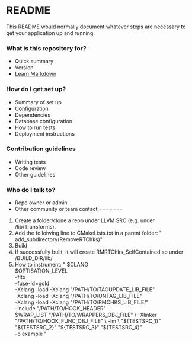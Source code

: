 # README #

This README would normally document whatever steps are necessary to get your application up and running.

### What is this repository for? ###

* Quick summary
* Version
* [Learn Markdown](https://bitbucket.org/tutorials/markdowndemo)

### How do I get set up? ###

* Summary of set up
* Configuration
* Dependencies
* Database configuration
* How to run tests
* Deployment instructions

### Contribution guidelines ###

* Writing tests
* Code review
* Other guidelines

### Who do I talk to? ###

* Repo owner or admin
* Other community or team contact
=======
1. Create a folder/clone a repo under LLVM SRC (e.g. under /lib/Transforms). 
2. Add the folloiwing line to CMakeLists.txt in a parent folder:
" add_subdirectory(RemoveRTChks)"
3. Build
4. If successfully built, it will create RMRTChks_SelfContained.so under /BUILD_DIR/lib/
5. How to instrument:
"
$CLANG \
$OPTISATION_LEVEL \
-flto \
-fuse-ld=gold \
-Xclang -load -Xclang "/PATH/TO/TAGUPDATE_LIB_FILE"  \
-Xclang -load -Xclang "/PATH/TO/UNTAG_LIB_FILE"  \
-Xclang -load -Xclang "/PATH/TO/RMCHKS_LIB_FILE/"  \
-include "/PATH/TO/HOOK_HEADER" \
$WRAP_LIST "/PATH/TO/WRAPPERS_OBJ_FILE" \
-Xlinker "/PATH/TO/HOOK_FUNC_OBJ_FILE" \
-lm \
"${TESTSRC_1}" "${TESTSRC_2}" "${TESTSRC_3}" "${TESTSRC_4}" \
-o example 
"
